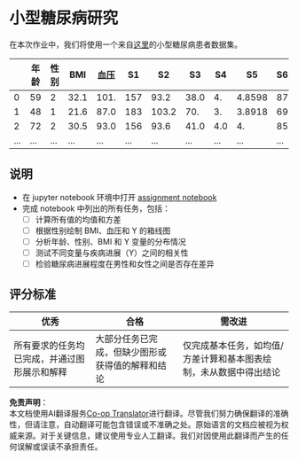 <!--
CO_OP_TRANSLATOR_METADATA:
{
  "original_hash": "01d1b493e8b51a6ebb42524f6b1bcfff",
  "translation_date": "2025-08-24T12:49:15+00:00",
  "source_file": "1-Introduction/04-stats-and-probability/assignment.md",
  "language_code": "zh"
}
-->
# 小型糖尿病研究

在本次作业中，我们将使用一个来自[这里](https://www4.stat.ncsu.edu/~boos/var.select/diabetes.html)的小型糖尿病患者数据集。

|   | 年龄 | 性别 | BMI | 血压 | S1 | S2 | S3 | S4 | S5 | S6 | Y  |
|---|-----|-----|-----|----|----|----|----|----|----|----|----|
| 0 | 59 | 2 | 32.1 | 101. | 157 | 93.2 | 38.0 | 4. | 4.8598 | 87 | 151 |
| 1 | 48 | 1 | 21.6 | 87.0 | 183 | 103.2 | 70. | 3. | 3.8918 | 69 | 75 |
| 2 | 72 | 2 | 30.5 | 93.0 | 156 | 93.6 | 41.0 | 4.0 | 4. | 85 | 141 |
| ... | ... | ... | ... | ...| ...| ...| ...| ...| ...| ...| ... |

## 说明

* 在 jupyter notebook 环境中打开 [assignment notebook](../../../../1-Introduction/04-stats-and-probability/assignment.ipynb)
* 完成 notebook 中列出的所有任务，包括：
   * [ ] 计算所有值的均值和方差
   * [ ] 根据性别绘制 BMI、血压和 Y 的箱线图
   * [ ] 分析年龄、性别、BMI 和 Y 变量的分布情况
   * [ ] 测试不同变量与疾病进展（Y）之间的相关性
   * [ ] 检验糖尿病进展程度在男性和女性之间是否存在差异

## 评分标准

优秀 | 合格 | 需改进
--- | --- | -- |
所有要求的任务均已完成，并通过图形展示和解释 | 大部分任务已完成，但缺少图形或获得值的解释和结论 | 仅完成基本任务，如均值/方差计算和基本图表绘制，未从数据中得出结论

**免责声明**：  
本文档使用AI翻译服务[Co-op Translator](https://github.com/Azure/co-op-translator)进行翻译。尽管我们努力确保翻译的准确性，但请注意，自动翻译可能包含错误或不准确之处。原始语言的文档应被视为权威来源。对于关键信息，建议使用专业人工翻译。我们对因使用此翻译而产生的任何误解或误读不承担责任。